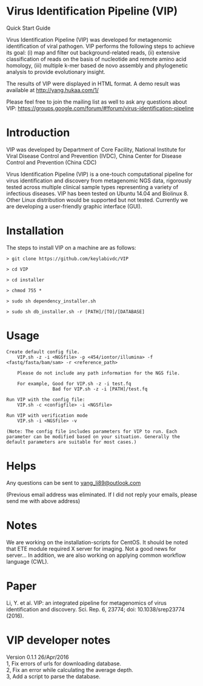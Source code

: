 # Virus Identification Pipeline (VIP)

Quick Start Guide 

Virus Identification Pipeline (VIP) was developed for metagenomic identification of viral pathogen. VIP performs the following steps to achieve its goal: (i) map and filter out background-related reads, (ii) extensive classification of reads on the basis of nucleotide and remote amino acid homology, (iii) multiple k-mer based de novo assembly and phylogenetic analysis to provide evolutionary insight.

The results of VIP were displayed in HTML format. A demo result was available at http://yang.hukaa.com/1/

Please feel free to join the mailing list as well to ask any questions about VIP: https://groups.google.com/forum/#!forum/virus-identification-pipeline
# Introduction

VIP was developed by Department of Core Facility, National Institute for Viral Disease Control and Prevention (IVDC),  China Center for Disease Control and Prevention (China CDC)

Virus Identification Pipeline (VIP) is a one-touch computational pipeline for virus identification and discovery from metagenomic NGS data, rigorously tested across multiple clinical sample types representing a variety of infectious diseases. VIP has been tested on Ubuntu 14.04 and Biolinux 8. Other Linux distribution would be supported but not tested. Currently we are developing a user-friendly graphic interface (GUI).

# Installation

The steps to install VIP on a machine are as follows:

	> git clone https://github.com/keylabivdc/VIP
	
	> cd VIP
	
	> cd installer
	
	> chmod 755 *
	
	> sudo sh dependency_installer.sh
	
	> sudo sh db_installer.sh -r [PATH]/[TO]/[DATABASE]
	

# Usage

	Create default config file.
		VIP.sh -z -i <NGSfile> -p <454/iontor/illumina> -f <fastq/fasta/bam/sam> -r <reference_path>
		
		Please do not include any path information for the NGS file.
		
		For example, Good for VIP.sh -z -i test.fq 
					 Bad for VIP.sh -z -i [PATH]/test.fq 
		
	Run VIP with the config file:
		VIP.sh -c <configfile> -i <NGSfile>

	Run VIP with verification mode
		VIP.sh -i <NGSfile> -v

	(Note: The config file includes parameters for VIP to run. Each parameter can be modified based on your situation. Generally the default parameters are suitable for most cases.)
# Helps

Any questions can be sent to yang_li89@outlook.com

(Previous email address was eliminated. If I did not reply your emails, please send me with above address)

# Notes

We are working on the installation-scripts for CentOS. 
It should be noted that ETE module required X server for imaging. Not a good news for server...
In addition, we are also working on applying common workflow language (CWL).

# Paper

Li, Y. et al. VIP: an integrated pipeline for metagenomics of virus identification and discovery. Sci. Rep. 6, 23774; doi: 10.1038/srep23774 (2016).

# VIP developer notes

Version 0.1.1 26/Apr/2016 <br>
1, Fix errors of urls for downloading database. <br>
2, Fix an error while calculating the average depth. <br>
3, Add a script to parse the database. <br>
